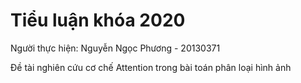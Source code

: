 # Tiểu luận khóa 2020
Người thực hiện: Nguyễn Ngọc Phương - 20130371

Đề tài nghiên cứu cơ chế Attention trong bài toán phân loại hình ảnh
